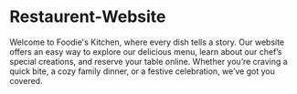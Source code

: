 # Restaurent-Website
Welcome to Foodie's Kitchen, where every dish tells a story. Our website offers an easy way to explore our delicious menu, learn about our chef’s special creations, and reserve your table online. Whether you’re craving a quick bite, a cozy family dinner, or a festive celebration, we’ve got you covered.
